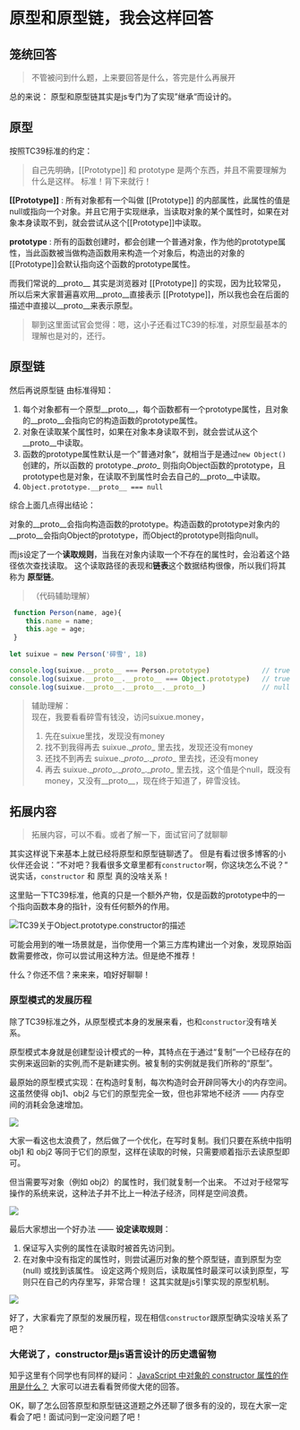 # 原型和原型链，我会这样回答

## 笼统回答
>不管被问到什么题，上来要回答是什么，答完是什么再展开

总的来说： 原型和原型链其实是js专门为了实现”继承“而设计的。

## 原型

按照TC39标准的约定：
> 自己先明确，\[\[Prototype\]\] 和 prototype 是两个东西，并且不需要理解为什么是这样。 标准！背下来就行！

**\[\[Prototype\]\]** : 所有对象都有一个叫做 \[\[Prototype\]\] 的内部属性，此属性的值是null或指向一个对象。并且它用于实现继承，当读取对象的某个属性时，如果在对象本身读取不到，就会尝试从这个\[\[Prototype\]\]中读取。

**prototype** : 所有的函数创建时，都会创建一个普通对象，作为他的prototype属性，当此函数被当做构造函数用来构造一个对象后，构造出的对象的\[\[Prototype\]\]会默认指向这个函数的prototype属性。


而我们常说的__proto__ 其实是浏览器对 \[\[Prototype\]\] 的实现，因为比较常见，所以后来大家普遍喜欢用__proto__直接表示 \[\[Prototype\]\]，所以我也会在后面的描述中直接以__proto__来表示原型。

> 聊到这里面试官会觉得：嗯，这小子还看过TC39的标准，对原型最基本的理解也是对的，还行。

## 原型链
然后再说原型链
由标准得知：

1. 每个对象都有一个原型__proto__，每个函数都有一个prototype属性，且对象的__proto__会指向它的构造函数的prototype属性。
2. 对象在读取某个属性时，如果在对象本身读取不到，就会尝试从这个__proto__中读取。
3. 函数的prototype属性默认是一个”普通对象“，就相当于是通过`new Object()`创建的，所以函数的 prototype.\__proto__ 则指向Object函数的prototype，且prototype也是对象，在读取不到属性时会去自己的__proto__中读取。
4. `Object.prototype.__proto__ === null`


综合上面几点得出结论： 

对象的__proto__会指向构造函数的prototype。构造函数的prototype对象内的__proto__会指向Object的prototype，而Object的prototype则指向null。

而js设定了一个**读取规则**，当我在对象内读取一个不存在的属性时，会沿着这个路径依次查找读取。 这个读取路径的表现和**链表**这个数据结构很像，所以我们将其称为 **原型链**。


>（代码辅助理解）
```js
 function Person(name, age){ 
    this.name = name;
    this.age = age;
 }
 
let suixue = new Person('碎雪', 18)

console.log(suixue.__proto__ === Person.prototype)             // true
console.log(suixue.__proto__.__proto__ === Object.prototype)   // true
console.log(suixue.__proto__.__proto__.__proto__)              // null
```

>辅助理解：  
>现在，我要看看碎雪有钱没，访问suixue.money，
>1. 先在suixue里找，发现没有money
>2. 找不到我得再去 suixue.\__proto__ 里去找，发现还没有money
>3. 还找不到再去 suixue.\__proto__.\__proto__ 里去找，还没有money
>4. 再去 suixue.\__proto__.\__proto__.\__proto__ 里去找，这个值是个null，既没有money，又没有__proto__，现在终于知道了，碎雪没钱。



## 拓展内容

>拓展内容，可以不看。或者了解一下，面试官问了就聊聊

其实这样说下来基本上就已经将原型和原型链聊透了。 但是有看过很多博客的小伙伴还会说：”不对吧？我看很多文章里都有`constructor`啊，你这块怎么不说？“
说实话，`constructor` 和 原型 真的没啥关系！

这里贴一下TC39标准，他真的只是一个额外产物，仅是函数的prototype中的一个指向函数本身的指针，没有任何额外的作用。

![TC39关于Object.prototype.constructor的描述](http://rr7byi9s5.hb-bkt.clouddn.com/WechatIMG70.png)

可能会用到的唯一场景就是，当你使用一个第三方库构建出一个对象，发现原始函数需要修改，你可以尝试用这种方法。但是绝不推荐！

什么？你还不信？来来来，咱好好聊聊！

### 原型模式的发展历程

除了TC39标准之外，从原型模式本身的发展来看，也和`constructor`没有啥关系。


原型模式本身就是创建型设计模式的一种，其特点在于通过“复制”一个已经存在的实例来返回新的实例,而不是新建实例。被复制的实例就是我们所称的“原型”。


最原始的原型模式实现：在构造时复制，每次构造时会开辟同等大小的内存空间。这虽然使得 obj1、obj2 与它们的原型完全一致，但也非常地不经济 —— 内存空间的消耗会急速增加。

![](http://rr7byi9s5.hb-bkt.clouddn.com/%E5%9F%BA%E6%9C%AC%E6%80%9D%E8%B7%AF.png)


大家一看这也太浪费了，然后做了一个优化，在写时复制。我们只要在系统中指明 obj1 和 obj2 等同于它们的原型，这样在读取的时候，只需要顺着指示去读原型即可。

但当需要写对象（例如 obj2）的属性时，我们就复制一个出来。  不过对于经常写操作的系统来说，这种法子并不比上一种法子经济，同样是空间浪费。

![](http://rr7byi9s5.hb-bkt.clouddn.com/%E4%BC%98%E5%8C%96%E5%8E%9F%E5%9E%8B%E6%A8%A1%E5%BC%8F.png)


最后大家想出一个好办法 —— **设定读取规则**：
1. 保证写入实例的属性在读取时被首先访问到。
2. 在对象中没有指定的属性时，则尝试遍历对象的整个原型链，直到原型为空(null) 或找到该属性。
设定这两个规则后，读取属性时最深可以读到原型，写则只在自己的内存里写，非常合理！ 这其实就是js引擎实现的原型机制。

![](http://rr7byi9s5.hb-bkt.clouddn.com/js%E4%B8%AD%E7%9A%84%E5%8E%9F%E5%9E%8B.png)

好了，大家看完了原型的发展历程，现在相信`constructor`跟原型确实没啥关系了吧？


### 大佬说了，constructor是js语言设计的历史遗留物
知乎这里有个同学也有同样的疑问： [JavaScript 中对象的 constructor 属性的作用是什么？](https://www.zhihu.com/question/19951896/answer/13457869)
大家可以进去看看贺师俊大佬的回答。




OK，聊了怎么回答原型和原型链这道题之外还聊了很多有的没的，现在大家一定看会了吧！面试问到一定没问题了吧！
